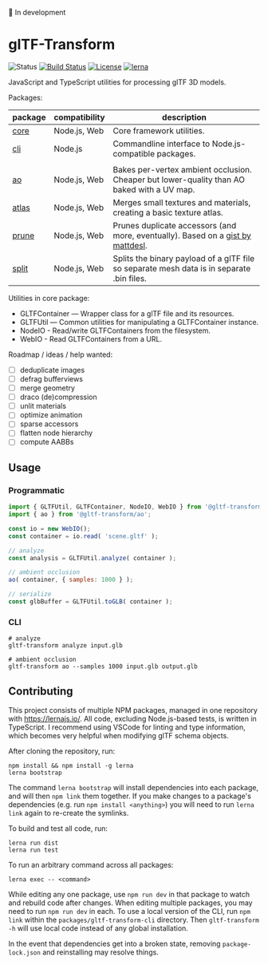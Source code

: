 🚨 In development

# glTF-Transform

![Status](https://img.shields.io/badge/status-experimental-orange.svg)
[![Build Status](https://travis-ci.com/donmccurdy/glTF-Transform.svg?branch=master)](https://travis-ci.com/donmccurdy/glTF-Transform)
[![License](https://img.shields.io/badge/license-MIT-007ec6.svg)](https://github.com/donmccurdy/glTF-Transform/blob/master/LICENSE)
[![lerna](https://img.shields.io/badge/maintained%20with-lerna-007ec6.svg)](https://lernajs.io/)

JavaScript and TypeScript utilities for processing glTF 3D models.

Packages:

| package                 | compatibility | description                                                                                                                                          |
|-------------------------|---------------|------------------------------------------------------------------------------------------------------------------------------------------------------|
| [core](packages/core)   | Node.js, Web  | Core framework utilities.                                                                                                                            |
| [cli](packages/cli)     | Node.js       | Commandline interface to Node.js-compatible packages.                                                                                                |
|                         |               |                                                                                                                                                      |
| [ao](packages/ao)       | Node.js, Web  | Bakes per-vertex ambient occlusion. Cheaper but lower-quality than AO baked with a UV map.                                                           |
| [atlas](packages/atlas) | Node.js, Web  | Merges small textures and materials, creating a basic texture atlas.                                                                                 |
| [prune](packages/prune) | Node.js, Web  | Prunes duplicate accessors (and more, eventually). Based on a [gist by mattdesl](https://gist.github.com/mattdesl/aea40285e2d73916b6b9101b36d84da8). |
| [split](packages/split) | Node.js, Web  | Splits the binary payload of a glTF file so separate mesh data is in separate .bin files.                                                            |

Utilities in core package:

  - GLTFContainer — Wrapper class for a glTF file and its resources.
  - GLTFUtil — Common utilities for manipulating a GLTFContainer instance.
  - NodeIO - Read/write GLTFContainers from the filesystem.
  - WebIO - Read GLTFContainers from a URL.

Roadmap / ideas / help wanted:

- [ ] deduplicate images
- [ ] defrag bufferviews
- [ ] merge geometry
- [ ] draco (de)compression
- [ ] unlit materials
- [ ] optimize animation
- [ ] sparse accessors
- [ ] flatten node hierarchy
- [ ] compute AABBs

## Usage

### Programmatic

```js
import { GLTFUtil, GLTFContainer, NodeIO, WebIO } from '@gltf-transform/core';
import { ao } from '@gltf-transform/ao';

const io = new WebIO();
const container = io.read( 'scene.gltf' );

// analyze
const analysis = GLTFUtil.analyze( container );

// ambient occlusion
ao( container, { samples: 1000 } );

// serialize
const glbBuffer = GLTFUtil.toGLB( container );
```

### CLI

```shell
# analyze
gltf-transform analyze input.glb

# ambient occlusion
gltf-transform ao --samples 1000 input.glb output.glb
```
## Contributing

This project consists of multiple NPM packages, managed in one repository with
https://lernajs.io/. All code, excluding Node.js-based tests, is written in TypeScript.
I recommend using VSCode for linting and type information, which becomes very helpful
when modifying glTF schema objects.

After cloning the repository, run:

```
npm install && npm install -g lerna
lerna bootstrap
```

The command `lerna bootstrap` will install dependencies into each package, and will then
`npm link` them together. If you make changes to a package's dependencies (e.g. run
`npm install <anything>`) you will need to run `lerna link` again to re-create the symlinks.

To build and test all code, run:

```
lerna run dist
lerna run test
```

To run an arbitrary command across all packages:

```
lerna exec -- <command>
```

While editing any one package, use `npm run dev` in that package to watch and rebuild code
after changes. When editing multiple packages, you may need to run `npm run dev` in each.
To use a local version of the CLI, run `npm link` within the `packages/gltf-transform-cli`
directory. Then `gltf-transform -h` will use local code instead of any global installation.

In the event that dependencies get into a broken state, removing `package-lock.json` and
reinstalling may resolve things.
